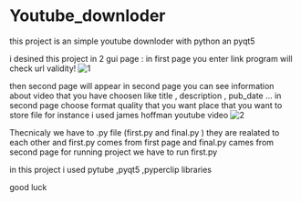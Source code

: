 # Youtube_downloder

this project is an simple youtube downloder with python an pyqt5

i desined this project in 2 gui page : in first page you enter link program will check url validity!
 ![1](https://user-images.githubusercontent.com/82014996/208050762-8be23192-7a85-41be-9f38-9ffdaf61102d.jpg)

then second page will appear in second page you can see information about video that you have choosen like title , description , pub_date ... 
in second page choose format quality that you want place that you want to store file for instance i used james hoffman youtube video
![2](https://user-images.githubusercontent.com/82014996/208050784-5dbd352b-07bb-4f61-abb8-3a18e59dd871.jpg)

Thecnicaly we have to .py file (first.py and final.py ) they are realated to each other and first.py comes from first page and final.py cames from second page
for running project we have to run first.py

in this project i used pytube ,pyqt5 ,pyperclip libraries

good luck
